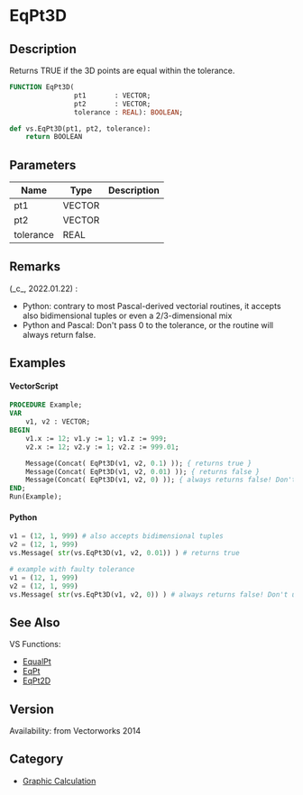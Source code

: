 # EqPt3D

## Description
Returns TRUE if the 3D points are equal within the tolerance.

```pascal
FUNCTION EqPt3D(
				pt1       : VECTOR;
				pt2       : VECTOR;
				tolerance : REAL): BOOLEAN;
```

```python
def vs.EqPt3D(pt1, pt2, tolerance):
    return BOOLEAN
```

## Parameters
|Name|Type|Description|
|---|---|---|
|pt1|VECTOR|   |
|pt2|VECTOR|   |
|tolerance|REAL|   |

## Remarks
(\_c\_, 2022.01.22) :
* Python: contrary to most Pascal-derived vectorial routines, it accepts also bidimensional tuples or even a 2/3-dimensional mix
* Python and Pascal: Don't pass 0 to the tolerance, or the routine will always return false.

## Examples
#### VectorScript ####
```pascal
PROCEDURE Example;
VAR
    v1, v2 : VECTOR;
BEGIN
    v1.x := 12; v1.y := 1; v1.z := 999;
    v2.x := 12; v2.y := 1; v2.z := 999.01;

    Message(Concat( EqPt3D(v1, v2, 0.1) )); { returns true }
    Message(Concat( EqPt3D(v1, v2, 0.01) )); { returns false }
    Message(Concat( EqPt3D(v1, v2, 0) )); { always returns false! Don't use tolerance zero }
END;
Run(Example);
```
#### Python ####
```python
v1 = (12, 1, 999) # also accepts bidimensional tuples
v2 = (12, 1, 999)
vs.Message( str(vs.EqPt3D(v1, v2, 0.01)) ) # returns true

# example with faulty tolerance
v1 = (12, 1, 999)
v2 = (12, 1, 999)
vs.Message( str(vs.EqPt3D(v1, v2, 0)) ) # always returns false! Don't use tolerance zero
```

## See Also
VS Functions:
* [EqualPt](EqualPt.md)
* [EqPt](EqPt.md)
* [EqPt2D](EqPt2D.md)

## Version
Availability: from Vectorworks 2014

## Category
* [Graphic Calculation](../Categories/Graphic%20Calculation.md)
